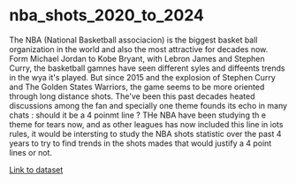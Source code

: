 # nba_shots_2020_to_2024

The NBA (National Basketball associacion) is the biggest basket ball organization in the world and also the most attractive for decades now.
Form Michael Jordan to Kobe Bryant, with Lebron James and Stephen Curry, the basketball gamnes have seen different syles and diffeents trends in the wya it's played. 
But since 2015 and the explosion of Stephen Curry and The Golden States Warriors, the game seems to be more oriented through long distance shots. 
The've been this past decades heated discussions among the fan and specially one theme founds its echo in many chats : should it be a 4 poinmt line ? 
THe NBA have been studying th e theme for tears now, and as other leagues has now included this line in iots rules, it would be intersting to study the NBA shots statistic over the past 4 years to try to find trends in the shots mades that would justify a 4 point lines or not.

[Link to dataset]((https://www.kaggle.com/datasets/mexwell/nba-shots?select=NBA_2024_Shots.csv))




